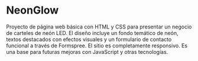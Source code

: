 # NeonGlow
Proyecto de página web básica con HTML y CSS para presentar un negocio de carteles de neón LED. El diseño incluye un fondo temático de neón, textos destacados con efectos visuales y un formulario de contacto funcional a través de Formspree. El sitio es completamente responsivo. Es una base para futuras mejoras con JavaScript y otras tecnologías.
